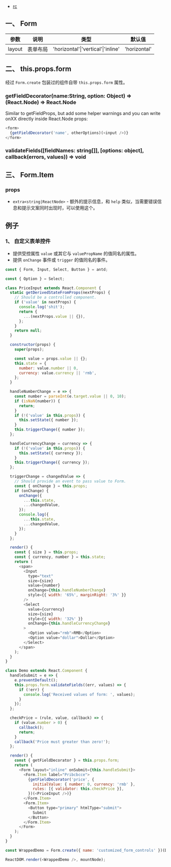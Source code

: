 
- [rc](http://react-component.github.io/badgeboard/)

## 一、 Form

| 参数 | 说明 | 类型 | 默认值 |
| --- | --- | --- | --- | 
| layout | 表单布局 | 'horizontal'\|'vertical'\|'inline' | 'horizontal' |

## 二、 this.props.form
经过 `Form.create` 包装过的组件自带 `this.props.form` 属性。  

### getFieldDecorator(name:String, option: Object) => (React.Node) => React.Node
Similar to getFieldProps, but add some helper warnings and you can write onXX directly inside React.Node props:  
```js
<form>
  {getFieldDecorator('name', otherOptions)(<input />)}
</form>
```

### validateFields(\[fieldNames: string\[]], \[options: object], callback(errors, values)) => void


## 三、 Form.Item
### props
- `extra<string|ReactNode>` - 额外的提示信息，和 `help` 类似，当需要错误信息和提示文案同时出现时，可以使用这个。


## 例子
### 1、 自定义表单控件
- 提供受控属性 `value` 或其它与 `valuePropName` 的值同名的属性。  
- 提供 `onChange` 事件或 `trigger` 的值同名的事件。

```js
const { Form, Input, Select, Button } = antd;

const { Option } = Select;

class PriceInput extends React.Component {
  static getDerivedStateFromProps(nextProps) {
    // Should be a controlled component.
    if ('value' in nextProps) {
      console.log('shit');
      return {
        ...(nextProps.value || {}),
      };
    }
    return null;
  }

  constructor(props) {
    super(props);

    const value = props.value || {};
    this.state = {
      number: value.number || 0,
      currency: value.currency || 'rmb',
    };
  }

  handleNumberChange = e => {
    const number = parseInt(e.target.value || 0, 10);
    if (isNaN(number)) {
      return;
    }
    if (!('value' in this.props)) {
      this.setState({ number });
    }
    this.triggerChange({ number });
  };

  handleCurrencyChange = currency => {
    if (!('value' in this.props)) {
      this.setState({ currency });
    }
    this.triggerChange({ currency });
  };

  triggerChange = changedValue => {
    // Should provide an event to pass value to Form.
    const { onChange } = this.props;
    if (onChange) {
      onChange({
        ...this.state,
        ...changedValue,
      });
      console.log({
        ...this.state,
        ...changedValue,
      });
    }
  };

  render() {
    const { size } = this.props;
    const { currency, number } = this.state;
    return (
      <span>
        <Input
          type="text"
          size={size}
          value={number}
          onChange={this.handleNumberChange}
          style={{ width: '65%', marginRight: '3%' }}
        />
        <Select
          value={currency}
          size={size}
          style={{ width: '32%' }}
          onChange={this.handleCurrencyChange}
        >
          <Option value="rmb">RMB</Option>
          <Option value="dollar">Dollar</Option>
        </Select>
      </span>
    );
  }
}

class Demo extends React.Component {
  handleSubmit = e => {
    e.preventDefault();
    this.props.form.validateFields((err, values) => {
      if (!err) {
        console.log('Received values of form: ', values);
      }
    });
  };

  checkPrice = (rule, value, callback) => {
    if (value.number > 0) {
      callback();
      return;
    }
    callback('Price must greater than zero!');
  };

  render() {
    const { getFieldDecorator } = this.props.form;
    return (
      <Form layout="inline" onSubmit={this.handleSubmit}>
        <Form.Item label="Pribcbcce">
          {getFieldDecorator('price', {
            initialValue: { number: 0, currency: 'rmb' },
            rules: [{ validator: this.checkPrice }],
          })(<PriceInput />)}
        </Form.Item>
        <Form.Item>
          <Button type="primary" htmlType="submit">
            Submit
          </Button>
        </Form.Item>
      </Form>
    );
  }
}

const WrappedDemo = Form.create({ name: 'customized_form_controls' })(Demo);

ReactDOM.render(<WrappedDemo />, mountNode);
```
